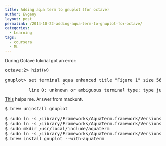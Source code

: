 ```yaml
---
title: Adding aqua term to gnuplot (for octave)
author: Evgeny
layout: post
permalink: /2014-10-22-adding-aqua-term-to-gnuplot-for-octave/
categories:
  - Learning
tags:
  - coursera
  - ML
---
```

During Octave tutorial got an error:

<!--more-->

<pre class="toolbar:2 nums:false lang:default highlight:0 decode:true ">octave:2&gt; hist(w)

gnuplot&gt; set terminal aqua enhanced title "Figure 1" size 560 420  font "*,6" dashlength 1
                      ^
         line 0: unknown or ambiguous terminal type; type just 'set terminal' for a list
</pre>

[This][1] helps me. Answer from mackuntu

<pre class="toolbar:2 nums:false lang:default highlight:0 decode:true ">$ brew uninstall gnuplot

$ sudo ln -s /Library/Frameworks/AquaTerm.framework/Versions/A/AquaTerm /usr/local/lib/libaquaterm.dylib
$ sudo ln -s /Library/Frameworks/AquaTerm.framework/Versions/A/AquaTerm /usr/local/lib/libaquaterm.1.0.0.dylib
$ sudo mkdir /usr/local/include/aquaterm
$ sudo ln -s /Library/Frameworks/AquaTerm.framework/Versions/A/Headers/* /usr/local/include/aquaterm/.
$ brew install gnuplot --with-aquaterm</pre>

&nbsp;

 [1]: http://stackoverflow.com/questions/13786754/octave-gnuplot-aquaterm-error-set-terminal-aqua-enhanced-title-figure-1-unk